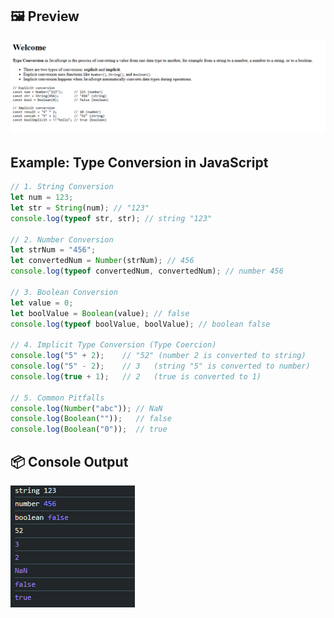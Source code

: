 ## 🖼️ Preview
![Preview](./screenshots/preview.png)

## Example: Type Conversion in JavaScript

```javascript
// 1. String Conversion
let num = 123;
let str = String(num); // "123"
console.log(typeof str, str); // string "123"

// 2. Number Conversion
let strNum = "456";
let convertedNum = Number(strNum); // 456
console.log(typeof convertedNum, convertedNum); // number 456

// 3. Boolean Conversion
let value = 0;
let boolValue = Boolean(value); // false
console.log(typeof boolValue, boolValue); // boolean false

// 4. Implicit Type Conversion (Type Coercion)
console.log("5" + 2);    // "52" (number 2 is converted to string)
console.log("5" - 2);    // 3   (string "5" is converted to number)
console.log(true + 1);   // 2   (true is converted to 1)

// 5. Common Pitfalls
console.log(Number("abc")); // NaN
console.log(Boolean(""));   // false
console.log(Boolean("0"));  // true
```

## 📦 Console Output
![Console Output](./screenshots/console.png)